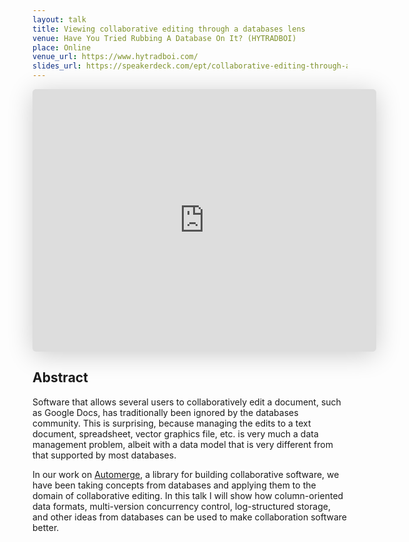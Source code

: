 ```yaml
---
layout: talk
title: Viewing collaborative editing through a databases lens
venue: Have You Tried Rubbing A Database On It? (HYTRADBOI)
place: Online
venue_url: https://www.hytradboi.com/
slides_url: https://speakerdeck.com/ept/collaborative-editing-through-a-databases-lens
---
```


<iframe class="speakerdeck-iframe" frameborder="0" src="https://speakerdeck.com/player/a37bd2597afd4f13bad5cb1e89688ba7" title="Collaborative editing through a databases lens" allowfullscreen="true" mozallowfullscreen="true" webkitallowfullscreen="true" style="border: 0px; background: padding-box padding-box rgba(0, 0, 0, 0.1); margin: 0px; padding: 0px; border-radius: 6px; box-shadow: rgba(0, 0, 0, 0.2) 0px 5px 40px; width: 550px; height: 420px;" data-ratio="1.3333333333333333"></iframe>

Abstract
--------

Software that allows several users to collaboratively edit a document, such as Google Docs, has
traditionally been ignored by the databases community. This is surprising, because managing the
edits to a text document, spreadsheet, vector graphics file, etc. is very much a data management
problem, albeit with a data model that is very different from that supported by most databases.

In our work on [Automerge](https://github.com/automerge/automerge), a library for building
collaborative software, we have been taking concepts from databases and applying them to the domain
of collaborative editing. In this talk I will show how column-oriented data formats, multi-version
concurrency control, log-structured storage, and other ideas from databases can be used to make
collaboration software better.
